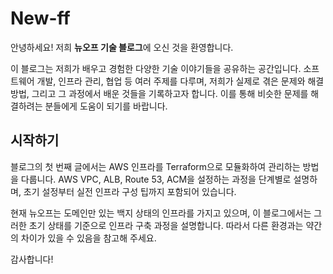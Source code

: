 # New-ff

안녕하세요! 저희 **뉴오프 기술 블로그**에 오신 것을 환영합니다.

이 블로그는 저희가 배우고 경험한 다양한 기술 이야기들을 공유하는 공간입니다. 소프트웨어 개발, 인프라 관리, 협업 등 여러 주제를 다루며, 저희가 실제로 겪은 문제와 해결 방법, 그리고 그 과정에서 배운 것들을 기록하고자 합니다. 이를 통해 비슷한 문제를 해결하려는 분들에게 도움이 되기를 바랍니다.


## 시작하기

블로그의 첫 번째 글에서는 AWS 인프라를 Terraform으로 모듈화하여 관리하는 방법을 다룹니다. AWS VPC, ALB, Route 53, ACM을 설정하는 과정을 단계별로 설명하며, 초기 설정부터 실전 인프라 구성 팁까지 포함되어 있습니다.

현재 뉴오프는 도메인만 있는 백지 상태의 인프라를 가지고 있으며, 이 블로그에서는 그러한 초기 상태를 기준으로 인프라 구축 과정을 설명합니다. 따라서 다른 환경과는 약간의 차이가 있을 수 있음을 참고해 주세요.


감사합니다!
